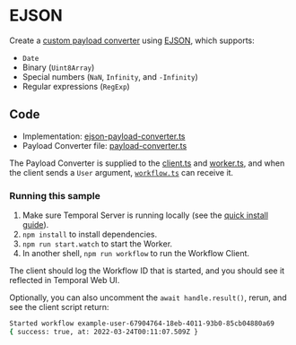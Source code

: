 # EJSON

Create a [custom payload converter](https://docs.temporal.io/docs/typescript/data-converters#payloadconverter) using [EJSON](https://docs.meteor.com/api/ejson.html), which supports:

- `Date`
- Binary (`Uint8Array`)
- Special numbers (`NaN`, `Infinity`, and `-Infinity`)
- Regular expressions (`RegExp`)

## Code

- Implementation: [ejson-payload-converter.ts](https://github.com/temporalio/samples-typescript/blob/main/ejson/src/ejson-payload-converter.ts)
- Payload Converter file: [payload-converter.ts](https://github.com/temporalio/samples-typescript/blob/main/ejson/src/payload-converter.ts)

The Payload Converter is supplied to the [client.ts](https://github.com/temporalio/samples-typescript/blob/main/ejson/src/client.ts) and [worker.ts](https://github.com/temporalio/samples-typescript/blob/main/ejson/src/worker.ts), and when the client sends a `User` argument, [`workflow.ts`](https://github.com/temporalio/samples-typescript/blob/main/ejson/src/workflow.ts) can receive it.

### Running this sample

1. Make sure Temporal Server is running locally (see the [quick install guide](https://docs.temporal.io/docs/server/quick-install/)).
1. `npm install` to install dependencies.
1. `npm run start.watch` to start the Worker.
1. In another shell, `npm run workflow` to run the Workflow Client.

The client should log the Workflow ID that is started, and you should see it reflected in Temporal Web UI.

Optionally, you can also uncomment the `await handle.result()`, rerun, and see the client script return:

```bash
Started workflow example-user-67904764-18eb-4011-93b0-85cb04880a69
{ success: true, at: 2022-03-24T00:11:07.509Z }
```

